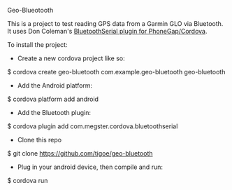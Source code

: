 Geo-Blueotooth

This is a project to test reading GPS data from a Garmin GLO via Bluetooth. It uses Don Coleman's [BluetoothSerial plugin for PhoneGap/Cordova](https://github.com/don/BluetoothSerial).


To install the project:

* Create a new cordova project like so:

$ cordova create geo-bluetooth com.example.geo-bluetooth geo-bluetooth

* Add the Android platform:

$ cordova platform add android

* Add the Bluetooth plugin:

$ cordova plugin add com.megster.cordova.bluetoothserial

* Clone this repo

$ git clone https://github.com/tigoe/geo-bluetooth

* Plug in your android device, then compile and run:

$ cordova run


